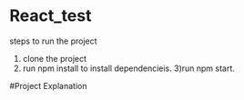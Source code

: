 # React_test

steps to run the project
1) clone the project
2) run npm install to install dependencieis.
3)run npm start.

#Project Explanation

